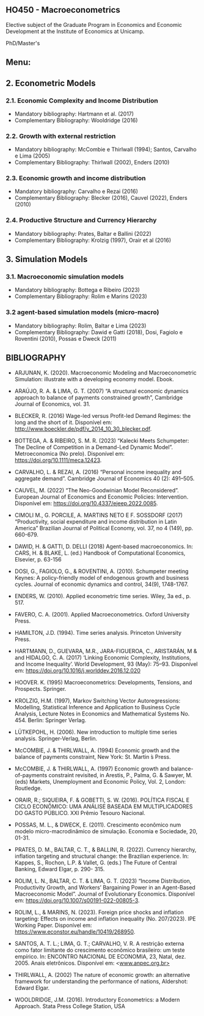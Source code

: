 ## HO450 - Macroeconometrics

Elective subject of the Graduate Program in Economics and Economic Development at the Institute of Economics at Unicamp.

PhD/Master's 

## Menu:

## 2. Econometric Models
### 2.1. Economic Complexity and Income Distribution
- Mandatory bibliography: Hartmann et al. (2017)
- Complementary Bibliography: Wooldridge (2016)

### 2.2. Growth with external restriction
- Mandatory bibliography: McCombie e Thirlwall (1994); Santos, Carvalho e Lima (2005)
- Complementary Bibliography: Thirlwall (2002), Enders (2010)

### 2.3. Economic growth and income distribution
- Mandatory bibliography: Carvalho e Rezai (2016)
- Complementary Bibliography: Blecker (2016), Cauvel (2022), Enders (2010)

### 2.4. Productive Structure and Currency Hierarchy
- Mandatory bibliography: Prates, Baltar e Ballini (2022)
- Complementary Bibliography: Krolzig (1997), Orair et al (2016)

## 3. Simulation Models
### 3.1. Macroeconomic simulation models
- Mandatory bibliography: Bottega e Ribeiro (2023)
- Complementary Bibliography: Rolim e Marins (2023)

### 3.2 agent-based simulation models (micro-macro)
- Mandatory bibliography: Rolim, Baltar e Lima (2023)
- Complementary Bibliography: Dawid e Gatti (2018), Dosi, Fagiolo e Roventini (2010), Possas e Dweck (2011)


## BIBLIOGRAPHY

- ARJUNAN, K. (2020). Macroeconomic Modeling and Macroeconometric Simulation: illustrate with a developing economy model. Ebook.

- ARAÚJO, R. A. & LIMA, G. T. (2007) “A structural economic dynamics approach to balance of payments constrained growth”, Cambridge Journal of Economics, vol. 31.

- BLECKER, R. (2016) Wage-led versus Profit-led Demand Regimes: the long and the short of it. Disponível em: http://www.boeckler.de/pdf/v_2014_10_30_blecker.pdf.

- BOTTEGA, A. & RIBEIRO, S. M. R. (2023) “Kalecki Meets Schumpeter: The Decline of Competition in a Demand-Led Dynamic Model”. Metroeconomica (No prelo). Disponível em: https://doi.org/10.1111/meca.12423.

- CARVALHO, L. & REZAI, A. (2016) “Personal income inequality and aggregate demand”. Cambridge Journal of Economics 40 (2): 491–505.

- CAUVEL, M. (2022) “The Neo-Goodwinian Model Reconsidered”. European Journal of Economics and Economic Policies: Intervention. Disponível em: https://doi.org/10.4337/ejeep.2022.0085.

- CIMOLI M., G. PORCILE, A. MARTINS NETO E F. SOSSDORF (2017) “Productivity, social expenditure and income distribution in Latin America” Brazilian Journal of Political Economy, vol. 37, no 4 (149), pp. 660-679.

- DAWID, H. & GATTI, D. DELLI (2018) Agent-based macroeconomics. In: CARS, H. & BLAKE, L. (ed.) Handbook of Computational Economics, Elsevier, p. 63-156

- DOSI, G., FAGIOLO, G., & ROVENTINI, A. (2010). Schumpeter meeting Keynes: A policy-friendly model of endogenous growth and business cycles. Journal of economic dynamics and control, 34(9), 1748-1767.

- ENDERS, W. (2010). Applied econometric time series. Wiley, 3a ed., p. 517.

- FAVERO, C. A. (2001). Applied Macroeconometrics. Oxford University Press.

- HAMILTON, J.D. (1994). Time series analysis. Princeton University Press.

- HARTMANN, D., GUEVARA, M.R., JARA-FIGUEROA, C., ARISTARÁN, M & and HIDALGO, C. A. (2017) ‘Linking Economic Complexity, Institutions, and Income Inequality’. World Development, 93 (May): 75–93. Disponível em: https://doi.org/10.1016/j.worlddev.2016.12.020

- HOOVER. K. (1995) Macroeconometrics: Developments, Tensions, and Prospects. Springer.

- KROLZIG, H.M. (1997), Markov Switching Vector Autoregressions: Modelling, Statistical Inference and Application to Business Cycle Analysis, Lecture Notes in Economics and Mathematical Systems No. 454. Berlin: Springer Verlag.

- LÜTKEPOHL, H. (2006). New introduction to multiple time series analysis. Springer-Verlag, Berlin.

- McCOMBIE, J. & THIRLWALL, A. (1994) Economic growth and the balance of payments constraint, New York: St. Martin ́s Press.

- McCOMBIE, J. & THIRLWALL, A. (1997) Economic growth and balance-of-payments constraint revisited, in Arestis, P., Palma, G. & Sawyer, M. (eds) Markets, Unemployment and Economic Policy, Vol. 2, London: Routledge.

- ORAIR, R.; SIQUEIRA, F. & GOBETTI, S. W. (2016). POLÍTICA FISCAL E CICLO ECONÔMICO: UMA ANÁLISE BASEADA EM MULTIPLICADORES DO GASTO PÚBLICO. XXI Prêmio Tesouro Nacional.

- POSSAS, M. L., & DWECK, E. (2011). Crescimento econômico num modelo micro-macrodinâmico de simulação. Economia e Sociedade, 20, 01-31.

- PRATES, D. M., BALTAR, C. T., & BALLINI, R. (2022). Currency hierarchy, inflation targeting and structural change: the Brazilian experience. In: Kappes, S., Rochon, L.P. & Vallet, G. (eds.) The Future of Central Banking, Edward Elgar, p. 290- 315.

- ROLIM, L. N., BALTAR, C. T. & LIMA, G. T. (2023) “Income Distribution, Productivity Growth, and Workers’ Bargaining Power in an Agent-Based Macroeconomic Model”. Journal of Evolutionary Economics. Disponível em: https://doi.org/10.1007/s00191-022-00805-3. 

- ROLIM, L., & MARINS, N. (2023). Foreign price shocks and inflation targeting: Effects on income and inflation inequality (No. 207/2023). IPE Working Paper. Disponível em: https://www.econstor.eu/handle/10419/268950.

- SANTOS, A. T. L.; LIMA, G. T.; CARVALHO, V. R. A restrição externa como fator limitante do crescimento econômico brasileiro: um teste empírico. In: ENCONTRO NACIONAL DE ECONOMIA, 23, Natal, dez. 2005. Anais eletrônicos. Disponível em: <www.anpec.org.br>

- THIRLWALL, A. (2002) The nature of economic growth: an alternative framework for understanding the performance of nations, Aldershot: Edward Elgar.

- WOOLDRIDGE, J.M. (2016). Introductory Econometrics: a Modern Approach. Stata Press College Station, USA